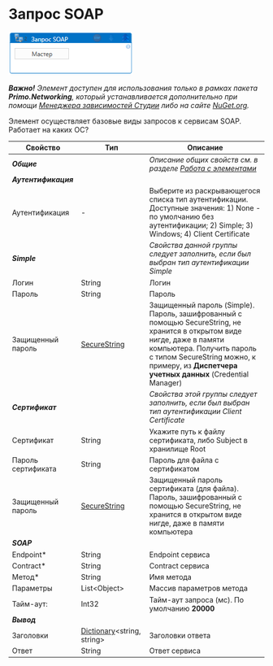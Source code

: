 # Запрос SOAP

![](<../../../.gitbook/assets/SOAPRequest.png>)

***Важно!** Элемент доступен для использования только в рамках пакета **Primo.Networking**, который устанавливается дополнительно при помощи [Менеджера зависимостей Студии](https://docs.primo-rpa.ru/primo-rpa/primo-studio/projects/manage-dependencies#menedzher-zavisimostei) либо на сайте [NuGet.org](https://www.nuget.org/packages/Primo.Networking).*

Элемент осуществляет базовые виды запросов к сервисам SOAP. Работает на каких ОС?

| Свойство           | Тип                                                                                | Описание                      |
| ------------------ | ---------------------------------------------------------------------------------- | --------------------------------------------------------- |
| ***Общие***    |  | *Описание общих свойств см. в разделе [Работа с элементами](https://docs.primo-rpa.ru/primo-rpa/primo-studio/process/elements)* |
| ***Аутентификация*** |  |  |
| Аутентификация |  -    | Выберите из раскрывающегося списка тип аутентификации. Доступные значения: 1) None - по умолчанию без аутентификации; 2) Simple; 3) Windows; 4) Client Certificate |
| ***Simple***   |  | *Свойства данной группы следует заполнить, если был выбран тип аутентификации Simple* | 
| Логин          | String                       | Логин  |
| Пароль         | String                       | Пароль |
| Защищенный пароль | [SecureString](https://learn.microsoft.com/ru-Ru/dotnet/api/system.security.securestring?view=netcore-3.1) | Защищенный пароль (Simple). Пароль, зашифрованный с помощью SecureString, не хранится в открытом виде нигде, даже в памяти компьютера. Получить пароль с типом SecureString можно, к примеру, из **Диспетчера учетных данных** (Credential Manager)|
| ***Сертификат*** |  | *Свойства этой группы следует заполнить, если был выбран тип аутентификации Client Certificate* |
| Сертификат    | String    | Укажите путь к файлу сертификата, либо Subject в хранилище Root |
| Пароль сертификата | String     | Пароль для файла с сертификатом  |
| Защищенный пароль  | [SecureString](https://learn.microsoft.com/ru-Ru/dotnet/api/system.security.securestring?view=netcore-3.1) | Защищенный пароль сертификата (для файла). Пароль, зашифрованный с помощью SecureString, не хранится в открытом виде нигде, даже в памяти компьютера |
| ***SOAP***    |  |  |
| Endpoint\*    | String      | Endpoint сервиса |
| Contract\*    | String      | Contract сервиса |
| Метод\*       | String      | Имя метода       |
| Параметры     | List\<Object\> | Массив параметров метода |
| Тайм-аут:     | Int32       | Тайм-аут запроса (мс). По умолчанию **20000** |
| ***Вывод***   |  |  |
| Заголовки     | [Dictionary](https://learn.microsoft.com/ru-ru/dotnet/api/system.collections.generic.dictionary-2?view=net-5.0)\<string, string\> | Заголовки ответа |
| Ответ         | String      | Ответ сервиса   |
